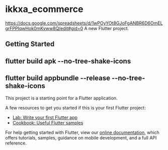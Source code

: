 # ikkxa_ecommerce
https://docs.google.com/spreadsheets/d/1wPOyYOt8GJoFgANBR6D6OmELgrFPPIqwHok0mKvww8Q/edit#gid=0
A new Flutter project.

## Getting Started

## flutter build apk --no-tree-shake-icons

## flutter build appbundle --release --no-tree-shake-icons

This project is a starting point for a Flutter application.

A few resources to get you started if this is your first Flutter project:

- [Lab: Write your first Flutter app](https://flutter.dev/docs/get-started/codelab)
- [Cookbook: Useful Flutter samples](https://flutter.dev/docs/cookbook)

For help getting started with Flutter, view our
[online documentation](https://flutter.dev/docs), which offers tutorials,
samples, guidance on mobile development, and a full API reference.
